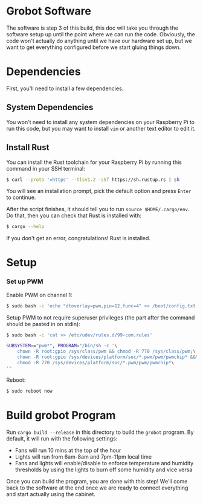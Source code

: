 # Grobot Software

The software is step 3 of this build, this doc will take you through the software setup
up until the point where we can run the code. Obviously, the code won't actually do 
anything until we have our hardware set up, but we want to get everything configured
before we start gluing things down.

# Dependencies

First, you'll need to install a few dependencies.

## System Dependencies

You won't need to install any system dependencies on your Raspberry Pi to run this code,
but you may want to install `vim` or another text editor to edit it.

## Install Rust

You can install the Rust toolchain for your Raspberry Pi by running this command in your
SSH terminal:

```sh
$ curl --proto '=https' --tlsv1.2 -sSf https://sh.rustup.rs | sh
```

You will see an installation prompt, pick the default option and press `Enter` to
continue.

After the script finishes, it should tell you to run `source $HOME/.cargo/env`. Do that,
then you can check that Rust is installed with:

```sh
$ cargo --help
```

If you don't get an error, congratulations! Rust is installed.

# Setup

### Set up PWM

Enable PWM on channel 1:

```sh
$ sudo bash -c 'echo "dtoverlay=pwm,pin=12,func=4" >> /boot/config.txt'
```

Setup PWM to not require superuser privileges (the part after the command should be
pasted in on stdin):

```sh
$ sudo bash -c 'cat >> /etc/udev/rules.d/99-com.rules'

SUBSYSTEM=="pwm*", PROGRAM="/bin/sh -c '\
    chown -R root:gpio /sys/class/pwm && chmod -R 770 /sys/class/pwm;\
    chown -R root:gpio /sys/devices/platform/soc/*.pwm/pwm/pwmchip* &&\
    chmod -R 770 /sys/devices/platform/soc/*.pwm/pwm/pwmchip*\
'"
```

Reboot:

```sh
$ sudo reboot now
```

# Build grobot Program

Run `cargo build --release` in this directory to build the `grobot` program. By default,
it will run with the following settings:

* Fans will run 10 mins at the top of the hour
* Lights will run from 6am-8am and 7pm-11pm local time
* Fans and lights will enable/disable to enforce temperature and humidity thresholds
  by using the lights to burn off some humidity and vice versa

Once you can build the program, you are done with this step! We'll come back to the
software at the end once we are ready to connect everything and start actually using
the cabinet.